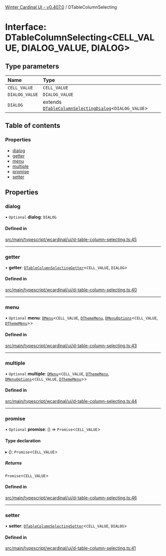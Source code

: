 [Winter Cardinal UI - v0.407.0](../index.md) / DTableColumnSelecting

# Interface: DTableColumnSelecting\<CELL_VALUE, DIALOG_VALUE, DIALOG\>

## Type parameters

| Name | Type |
| :------ | :------ |
| `CELL_VALUE` | `CELL_VALUE` |
| `DIALOG_VALUE` | `DIALOG_VALUE` |
| `DIALOG` | extends [`DTableColumnSelectingDialog`](DTableColumnSelectingDialog.md)\<`DIALOG_VALUE`\> |

## Table of contents

### Properties

- [dialog](DTableColumnSelecting.md#dialog)
- [getter](DTableColumnSelecting.md#getter)
- [menu](DTableColumnSelecting.md#menu)
- [multiple](DTableColumnSelecting.md#multiple)
- [promise](DTableColumnSelecting.md#promise)
- [setter](DTableColumnSelecting.md#setter)

## Properties

### dialog

• `Optional` **dialog**: `DIALOG`

#### Defined in

[src/main/typescript/wcardinal/ui/d-table-column-selecting.ts:45](https://github.com/winter-cardinal/winter-cardinal-ui/blob/v0.407.0/src/main/typescript/wcardinal/ui/d-table-column-selecting.ts#L45)

___

### getter

• **getter**: [`DTableColumnSelectingGetter`](../index.md#dtablecolumnselectinggetter)\<`CELL_VALUE`, `DIALOG`\>

#### Defined in

[src/main/typescript/wcardinal/ui/d-table-column-selecting.ts:40](https://github.com/winter-cardinal/winter-cardinal-ui/blob/v0.407.0/src/main/typescript/wcardinal/ui/d-table-column-selecting.ts#L40)

___

### menu

• `Optional` **menu**: [`DMenu`](../classes/DMenu.md)\<`CELL_VALUE`, [`DThemeMenu`](DThemeMenu.md), [`DMenuOptions`](DMenuOptions.md)\<`CELL_VALUE`, [`DThemeMenu`](DThemeMenu.md)\>\>

#### Defined in

[src/main/typescript/wcardinal/ui/d-table-column-selecting.ts:43](https://github.com/winter-cardinal/winter-cardinal-ui/blob/v0.407.0/src/main/typescript/wcardinal/ui/d-table-column-selecting.ts#L43)

___

### multiple

• `Optional` **multiple**: [`DMenu`](../classes/DMenu.md)\<`CELL_VALUE`, [`DThemeMenu`](DThemeMenu.md), [`DMenuOptions`](DMenuOptions.md)\<`CELL_VALUE`, [`DThemeMenu`](DThemeMenu.md)\>\>

#### Defined in

[src/main/typescript/wcardinal/ui/d-table-column-selecting.ts:44](https://github.com/winter-cardinal/winter-cardinal-ui/blob/v0.407.0/src/main/typescript/wcardinal/ui/d-table-column-selecting.ts#L44)

___

### promise

• `Optional` **promise**: () => `Promise`\<`CELL_VALUE`\>

#### Type declaration

▸ (): `Promise`\<`CELL_VALUE`\>

##### Returns

`Promise`\<`CELL_VALUE`\>

#### Defined in

[src/main/typescript/wcardinal/ui/d-table-column-selecting.ts:46](https://github.com/winter-cardinal/winter-cardinal-ui/blob/v0.407.0/src/main/typescript/wcardinal/ui/d-table-column-selecting.ts#L46)

___

### setter

• **setter**: [`DTableColumnSelectingSetter`](../index.md#dtablecolumnselectingsetter)\<`CELL_VALUE`, `DIALOG`\>

#### Defined in

[src/main/typescript/wcardinal/ui/d-table-column-selecting.ts:41](https://github.com/winter-cardinal/winter-cardinal-ui/blob/v0.407.0/src/main/typescript/wcardinal/ui/d-table-column-selecting.ts#L41)
